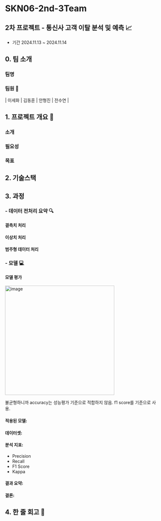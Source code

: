 # SKN06-2nd-3Team

## 2차 프로젝트 - 통신사 고객 이탈 분석 및 예측 📈
  - 기간 2024.11.13 ~ 2024.11.14


## 0. 팀 소개 

  ### 팀명 
    
  ### 팀원 👥
  | 이세화          | 김동훈        | 안형진       | 전수연         |
 


## 1. 프로젝트 개요 📌


### 소개


### 필요성


### 목표



## 2. 기술스택 




## 3. 과정 


    

 




### - 데이터 전처리 요약 🔍

####  결측치 처리

####  이상치 처리

#### 범주형 데이터 처리
  




### - 모델 💻

#### 모델 평가
<img width="359" alt="image" src="https://github.com/user-attachments/assets/25b18330-8a2b-4512-aa18-db716a160e9e">

뷸균형하니까 accuracy는 성능평가 기준으로 적합하지 않음. f1 score를 기준으로 사용.

#### 적용된 모델:

#### 데이터셋:

#### 분석 지표:
- Precision
- Recall
- F1 Score
- Kappa

#### 결과 요약:

#### 결론:



##  4. 한 줄 회고 📝

  
